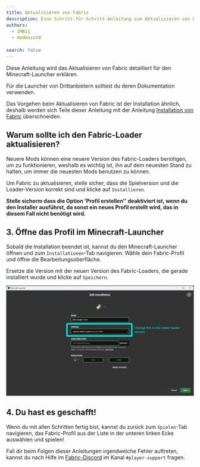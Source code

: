 ```yaml
---
title: Aktualisieren von Fabric
description: Eine Schritt-für-Schritt-Anleitung zum Aktualisieren von Fabric.
authors:
  - IMB11
  - modmuss50

search: false
---
```


Diese Anleitung wird das Aktualisieren von Fabric detailliert für den Minecraft-Launcher erklären.

Für die Launcher von Drittanbietern solltest du deren Dokumentation verwenden.

Das Vorgehen beim Aktualisieren von Fabric ist der Installation ähnlich, deshalb werden sich Teile dieser Anleitung mit der Anleitung [Installation von Fabric](./installing-fabric) überschneiden.

## Warum sollte ich den Fabric-Loader aktualisieren?

Neuere Mods können eine neuere Version des Fabric-Loaders benötigen, um zu funktionieren, weshalb es wichtig ist, ihn auf dem neuesten Stand zu halten, um immer die neuesten Mods benutzen zu können.

<!-- Include steps from installing guide, no need to repeat them. -->

<!--@include: ./installing-fabric.md{12,41}-->

Um Fabric zu aktualisieren, stelle sicher, dass die Spielversion und die Loader-Version korrekt sind und klicke auf `Installieren`.

**Stelle sicherm dass die Option 'Profil erstellen'' deaktiviert ist, wenn du den Installer ausführst, da sonst ein neues Profil erstellt wird, das in diesem Fall nicht benötigt wird.**

## 3. Öffne das Profil im Minecraft-Launcher

Sobald die Installation beendet ist, kannst du den Minecraft-Launcher öffnen und zum `Installationen`-Tab navigieren. Wähle dein Fabric-Profil und öffne die Bearbeitungsoberfläche.

Ersetze die Version mit der neuen Version des Fabric-Loaders, die gerade installiert wurde und klicke auf `Speichern`.

![Aktualisieren der Fabric-Loader-Version im Minecraft-Launcher](/assets/players/updating-fabric.png)

## 4. Du hast es geschafft!

Wenn du mit allen Schritten fertig bist, kannst du zurück zum `Spielen`-Tab navigieren, das Fabric-Profil aus der Liste in der unteren linken Ecke auswählen und spielen!

Fall dir beim Folgen dieser Anleitungen irgendwelche Fehler auftreten, kannst du nach Hilfe im [Fabric-Discord](https://discord.gg/v6v4pMv) im Kanal `#player-support` fragen.
